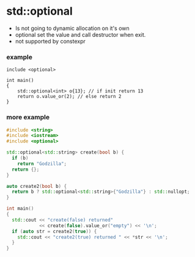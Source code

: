 # std::optional

- Is not going to dynamic allocation on it's own
- optional set the value and call destructor when exit.
- not supported by constexpr

### example
```
include <optional>

int main()
{	
	std::optional<int> o{13}; // if init return 13
	return o.value_or(2); // else return 2
}
```

### more example
```C++ runnable
#include <string>	
#include <iostream>
#include <optional>

std::optional<std::string> create(bool b) {
  if (b)
    return "Godzilla";
  return {};
}

auto create2(bool b) {
  return b ? std::optional<std::string>{"Godzilla"} : std::nullopt;
}

int main()
{
  std::cout << "create(false) returned"
    		<< create(false).value_or("empty") << '\n';
  if (auto str = create2(true)) {
    std::cout << "create2(true) returned " << *str << '\n';
  }
}	

```

